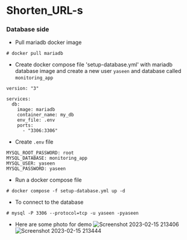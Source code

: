 # Shorten_URL-s
### Database side
* Pull mariadb docker image
```
# docker pull mariadb
```
* Create docker compose file 'setup-database.yml' with mariadb database image and create a new user `yaseen` and database called `monitoring_app`
```
version: "3"

services:
  db:
    image: mariadb
    container_name: my_db
    env_file: .env
    ports:
      - "3306:3306"
```
* Create `.env` file 
```
MYSQL_ROOT_PASSWORD: root
MYSQL_DATABASE: monitoring_app
MYSQL_USER: yaseen
MYSQL_PASSWORD: yaseen
```
* Run a docker compose file 
```
# docker compose -f setup-database.yml up -d
```
* To connect to the database 
```
# mysql -P 3306 --protocol=tcp -u yaseen -pyaseen
```

> 
* Here are some photo for demo
![Screenshot 2023-02-15 213406](https://user-images.githubusercontent.com/59315877/220185823-57bd3de9-a9c7-4459-8665-6122e9248d20.png)
![Screenshot 2023-02-15 213444](https://user-images.githubusercontent.com/59315877/220185929-336fdda9-66f8-4b83-9f90-7abed3c3b5cb.png)
